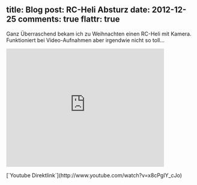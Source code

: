 title: Blog
post: RC-Heli Absturz
date: 2012-12-25
comments: true
flattr: true
---

Ganz Überraschend bekam ich zu Weihnachten einen RC-Heli mit Kamera. Funktioniert bei Video-Aufnahmen aber irgendwie nicht so toll...

<iframe width="420" height="315" src="http://www.youtube.com/embed/x8cPgIY_cJo" frameborder="0" allowfullscreen></iframe></p>
[`Youtube Direktlink`](http://www.youtube.com/watch?v=x8cPgIY_cJo)
